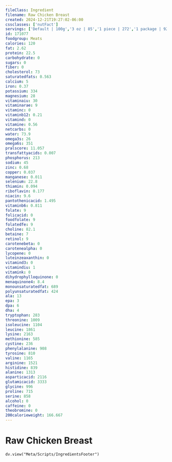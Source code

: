 ```yaml
---
fileClass: Ingredient
filename: Raw Chicken Breast
created: 2024-12-21T19:27:02-06:00
cssclasses: ['nutFact']
servings: ['Default | 100g','3 oz | 85','1 piece | 272','1 package | 926']
id: 171077
foodgroup: Meats
calories: 120
fat: 2.62
protein: 22.5
carbohydrate: 0
sugars: 0
fiber: 0
cholesterol: 73
saturatedfats: 0.563
calcium: 5
iron: 0.37
potassium: 334
magnesium: 28
vitaminaiu: 30
vitaminarae: 9
vitaminc: 0
vitaminb12: 0.21
vitamind: 0
vitamine: 0.56
netcarbs: 0
water: 73.9
omega3s: 26
omega6s: 351
pralscore: 11.057
transfattyacids: 0.007
phosphorus: 213
sodium: 45
zinc: 0.68
copper: 0.037
manganese: 0.011
selenium: 22.8
thiamin: 0.094
riboflavin: 0.177
niacin: 9.6
pantothenicacid: 1.495
vitaminb6: 0.811
folate: 9
folicacid: 0
foodfolate: 9
folatedfe: 9
choline: 82.1
betaine: 7
retinol: 9
carotenebeta: 0
carotenealpha: 0
lycopene: 0
luteinzeaxanthin: 0
vitamind3: 0
vitamindiu: 1
vitamink: 0
dihydrophylloquinone: 0
menaquinone4: 8.4
monounsaturatedfat: 689
polyunsaturatedfat: 424
ala: 13
epa: 3
dpa: 6
dha: 4
tryptophan: 283
threonine: 1009
isoleucine: 1104
leucine: 1861
lysine: 2163
methionine: 585
cystine: 236
phenylalanine: 908
tyrosine: 810
valine: 1165
arginine: 1521
histidine: 839
alanine: 1313
asparticacid: 2116
glutamicacid: 3333
glycine: 996
proline: 715
serine: 858
alcohol: 0
caffeine: 0
theobromine: 0
200calorieweight: 166.667
---
```


# Raw Chicken Breast

```dataviewjs
dv.view("Meta/Scripts/IngredientsFooter")
```